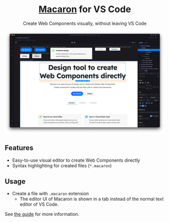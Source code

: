 <h1 align="center"> <a href="https://macaron-elements.com">Macaron</a> for VS Code </h1>

<p align="center">Create Web Components visually, without leaving VS Code</p>

![Screenshot](screenshot.png)

## Features

* Easy-to-use visual editor to create Web Components directly
* Syntax highlighting for created files (`*.macaron`)

## Usage

* Create a file with `.macaron` extension
  * The editor UI of Macaron is shown in a tab instead of the normal text editor of VS Code.

See [the guide](https://macaron-elements.com/guide) for more information.